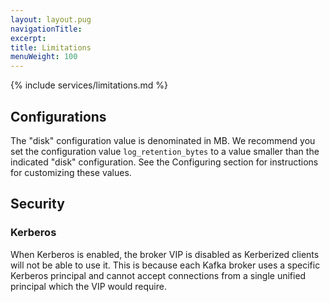 ```yaml
---
layout: layout.pug
navigationTitle:
excerpt:
title: Limitations
menuWeight: 100
---
```


{% include services/limitations.md %}

## Configurations

The "disk" configuration value is denominated in MB. We recommend you set the configuration value `log_retention_bytes` to a value smaller than the indicated "disk" configuration. See the Configuring section for instructions for customizing these values.

## Security

### Kerberos

When Kerberos is enabled, the broker VIP is disabled as Kerberized clients will not be able to use it. This is because each Kafka broker uses a specific Kerberos principal and cannot accept connections from a single unified principal which the VIP would require.
